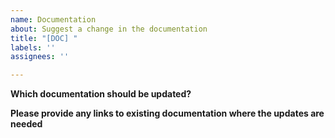 ```yaml
---
name: Documentation
about: Suggest a change in the documentation
title: "[DOC] "
labels: ''
assignees: ''

---
```


**Which documentation should be updated?**

**Please provide any links to existing documentation where the updates are needed**
